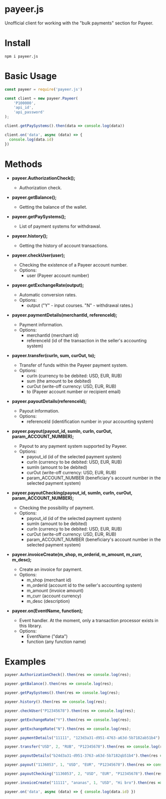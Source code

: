 # payeer.js
Unofficial client for working with the "bulk payments" section for Payeer.
# Install
```
npm i payeer.js
```
# Basic Usage
```js
const payeer = require('payeer.js')

const client = new payeer.Payeer(
    'P100000',
    'api_id',
    'api_password'
);

client.getPaySystems().then(data => console.log(data))

client.on('data', async (data) => {
  console.log(data.id)
})
```
# Methods

- __payeer.AuthorizationСheck();__
  - Authorization check.  

- __payeer.getBalance();__
  - Getting the balance of the wallet.

- __payeer.getPaySystems();__
  - List of payment systems for withdrawal.

- __payeer.history();__
  - Getting the history of account transactions.

- __payeer.checkUser(user);__
  - Checking the existence of a Payeer account number.
  - Options:
    - user (Payeer account number) 

- __payeer.getExchangeRate(output);__
  - Automatic conversion rates.
  - Options:
    - output ("Y" - input courses. "N" - withdrawal rates.)  

- __payeer.paymentDetails(merchantId, referenceId);__
  - Payment information.
  - Options:
    - merchantId (merchant id)
    - referenceId (id of the transaction in the seller's accounting system) 

- __payeer.transfer(curIn, sum, curOut, to);__
  - Transfer of funds within the Payeer payment system.
  - Options:
    - curIn (currency to be debited: USD, EUR, RUB)
    - sum (the amount to be debited)
    - curOut (write-off currency: USD, EUR, RUB)
    - to (Payeer account number or recipient email)

- __payeer.payoutDetails(referenceId);__
  - Payout information.
  - Options:
    - referenceId (identification number in your accounting system) 

- __payeer.payout(payout_id, sumIn, curIn, curOut, param_ACCOUNT_NUMBER);__
  - Payout to any payment system supported by Payeer.
  - Options:
    - payout_id (id of the selected payment system)
    - curIn (currency to be debited: USD, EUR, RUB)
    - sumIn (amount to be debited)
    - curOut (write-off currency: USD, EUR, RUB)
    - param_ACCOUNT_NUMBER (beneficiary's account number in the selected payment system)   

- __payeer.payoutChecking(payout_id, sumIn, curIn, curOut, param_ACCOUNT_NUMBER);__
  - Checking the possibility of payment.
  - Options:
    - payout_id (id of the selected payment system)
    - sumIn (amount to be debited)
    - curIn (currency to be debited: USD, EUR, RUB)
    - curOut (write-off currency: USD, EUR, RUB)
    - param_ACCOUNT_NUMBER (beneficiary's account number in the selected payment system)   

- __payeer.invoiceCreate(m_shop, m_orderid, m_amount, m_curr, m_desc);__
  - Create an invoice for payment. 
  - Options:
    - m_shop (merchant id)
    - m_orderid (account id to the seller's accounting system)
    - m_amount (invoice amount)
    - m_curr (account currency)
    - m_desc (description)

- __payeer.on(EventName, function);__
  - Event handler. At the moment, only a transaction processor exists in this library. 
  - Options:
    - EventName ("data")
    - function (any function name)  

# Examples
```js
payeer.AuthorizationСheck().then(res => console.log(res);
```

```js
payeer.getBalance().then(res => console.log(res);
```

```js
payeer.getPaySystems().then(res => console.log(res);
```

```js
payeer.history().then(res => console.log(res);
```

```js
payeer.checkUser("P12345678").then(res => console.log(res);
```

```js
payeer.getExchangeRate("Y").then(res => console.log(res);
```

```js
payeer.getExchangeRate("N").then(res => console.log(res);
```

```js
payeer.paymentDetails("11111", "123d3a31-d951-4763-a63d-5b7182ab51b4").then(res => console.log(res));
```

```js
payeer.transfer("USD", 2, "RUB", "P12345678").then(res => console.log(res);
```

```js
payeer.payoutDetails("b24d3a31-d951-3763-a63d-5b7182qb51b4").then(res => console.log(res);
```

```js
payeer.payout("1136053", 1, "USD", "EUR", "P12345678").then(res => console.log(res));
```

```js
payeer.payoutChecking("1136053", 2, "USD", "EUR", "P12345678").then(res => console.log(res));
```

```js
payeer.invoiceCreate("11111", "ananas", 1, "USD", "Hi bro").then(res => console.log(res));
```

```js
payeer.on('data', async (data) => { console.log(data.id) })
```



